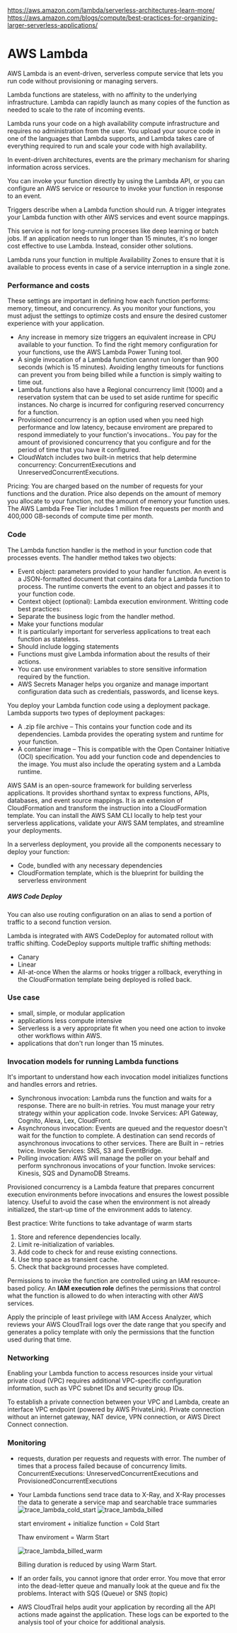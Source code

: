 https://aws.amazon.com/lambda/serverless-architectures-learn-more/
https://aws.amazon.com/blogs/compute/best-practices-for-organizing-larger-serverless-applications/

# AWS Lambda
AWS Lambda is an event-driven, serverless compute service that lets you run code without provisioning or managing servers.

Lambda functions are stateless, with no affinity to the underlying infrastructure. Lambda can rapidly launch as many copies of the function as needed to scale to the rate of incoming events.

Lambda runs your code on a high availability compute infrastructure and requires no administration from the user. 
You upload your source code in one of the languages that Lambda supports, and Lambda takes care of everything required to run and scale your code with high availability. 

In event-driven architectures, events are the primary mechanism for sharing information across services.

You can invoke your function directly by using the Lambda API, or you can configure an AWS service or resource to invoke your function in response to an event.

Triggers describe when a Lambda function should run. A trigger integrates your Lambda function with other AWS services and event source mappings.

This service is not for long-running proceses like deep learning or batch jobs. If an application needs to run longer than 15 minutes, it's no longer cost effective to use Lambda. Instead, consider other solutions.

Lambda runs your function in multiple Availability Zones to ensure that it is available to process events in case of a service interruption in a single zone. 

### Performance and costs
These settings are important in defining how each function performs: memory, timeout, and concurrency. As you monitor your functions, you must adjust the settings to optimize costs and ensure the desired customer experience with your application.
- Any increase in memory size triggers an equivalent increase in CPU available to your function. To find the right memory configuration for your functions, use the AWS Lambda Power Tuning tool.
- A single invocation of a Lambda function cannot run longer than 900 seconds (which is 15 minutes). Avoiding lengthy timeouts for functions can prevent you from being billed while a function is simply waiting to time out.
- Lambda functions also have a Regional concurrency limit (1000) and a reservation system that can be used to set aside runtime for specific instances. No charge is incurred for configuring reserved concurrency for a function. 
- Provisioned concurrency is an option used when you need high performance and low latency, because enviroment are prepared to respond immediately to your function's invocations.. You pay for the amount of provisioned concurrency that you configure and for the period of time that you have it configured. 
- CloudWatch includes two built-in metrics that help determine concurrency: ConcurrentExecutions and UnreservedConcurrentExecutions.

Pricing: You are charged based on the number of requests for your functions and the duration. Price also depends on the amount of memory you allocate to your function, not the amount of memory your function uses. The AWS Lambda Free Tier includes 1 million free requests per month and 400,000 GB-seconds of compute time per month.

### Code
The Lambda function handler is the method in your function code that processes events. The handler method takes two objects:
- Event object: parameters provided to your handler function. An event is a JSON-formatted document that contains data for a Lambda function to process. The runtime converts the event to an object and passes it to your function code. 
- Context object (optional): Lambda execution environment.
Writting code best practices:
- Separate the business logic from the handler method.
- Make your functions modular 
- It is particularly important for serverless applications to treat each function as stateless.
- Should include logging statements
- Functions must give Lambda information about the results of their actions.
- You can use environment variables to store sensitive information required by the function.
- AWS Secrets Manager helps you organize and manage important configuration data such as credentials, passwords, and license keys.

You deploy your Lambda function code using a deployment package. Lambda supports two types of deployment packages:
- A .zip file archive – This contains your function code and its dependencies. Lambda provides the operating system and runtime for your function.
- A container image – This is compatible with the Open Container Initiative (OCI) specification. You add your function code and dependencies to the image. You must also include the operating system and a Lambda runtime.

AWS SAM is an open-source framework for building serverless applications. It provides shorthand syntax to express functions, APIs, databases, and event source mappings. It is an extension of CloudFormation and transform the instruction into a CloudFormation template. You can install the AWS SAM CLI locally to help test your serverless applications, validate your AWS SAM templates, and streamline your deployments.

In a serverless deployment, you provide all the components necessary to deploy your function: 
- Code, bundled with any necessary dependencies
- CloudFormation template, which is the blueprint for building the serverless environment

##### AWS Code Deploy
You can also use routing configuration on an alias to send a portion of traffic to a second function version. 

Lambda is integrated with AWS CodeDeploy for automated rollout with traffic shifting. CodeDeploy supports multiple traffic shifting methods:
- Canary 
- Linear
- All-at-once
When the alarms or hooks trigger a rollback, everything in the CloudFormation template being deployed is rolled back. 

### Use case
- small, simple, or modular application
- applications less compute intensive
- Serverless is a very appropriate fit when you need one action to invoke other workflows within AWS.
- applications that don't run longer than 15 minutes.

### Invocation models for running Lambda functions
It's important to understand how each invocation model initializes functions and handles errors and retries. 

- Synchronous invocation: Lambda runs the function and waits for a response. There are no built-in retries. You must manage your retry strategy within your application code. Invoke Services: API Gateway, Cognito, Alexa, Lex, CloudFront.
- Asynchronous invocation: Events are queued and the requestor doesn't wait for the function to complete. A destination can send records of asynchronous invocations to other services. There are Built in – retries twice. Invoke Services: SNS, S3 and EventBridge.
- Polling invocation: AWS will manage the poller on your behalf and perform synchronous invocations of your function. Invoke services: Kinesis, SQS and DynamoDB Streams.

Provisioned concurrency is a Lambda feature that prepares concurrent execution environments before invocations and ensures the lowest possible latency. Useful to avoid the case when the environment is not already initialized, the start-up time of the environment adds to latency. 

Best practice: Write functions to take advantage of warm starts
1. Store and reference dependencies locally.
2. Limit re-initialization of variables.
3. Add code to check for and reuse existing connections.
4. Use tmp space as transient cache.
5. Check that background processes have completed.

Permissions to invoke the function are controlled using an IAM resource-based policy. An **IAM execution role** defines the permissions that control what the function is allowed to do when interacting with other AWS services. 

Apply the principle of least privilege with IAM Access Analyzer, which reviews your AWS CloudTrail logs over the date range that you specify and generates a policy template with only the permissions that the function used during that time.

### Networking
Enabling your Lambda function to access resources inside your virtual private cloud (VPC) requires additional VPC-specific configuration information, such as VPC subnet IDs and security group IDs.

To establish a private connection between your VPC and Lambda, create an interface VPC endpoint (powered by AWS PrivateLink). Private connection without an internet gateway, NAT device, VPN connection, or AWS Direct Connect connection. 

### Monitoring

- requests, duration per requests and requests with error. The number of times that a process failed because of concurrency limits. ConcurrentExecutions: UnreservedConcurrentExecutions and ProvisionedConcurrentExecutions 
- Your Lambda functions send trace data to X-Ray, and X-Ray processes the data to generate a service map and searchable trace summaries
    ![trace_lambda_cold_start](/img/trace_lambda_cold_start.png)
    ![trace_lambda_billed](/img/trace_lambda_billed.png)

    start enviroment + initialize function = Cold Start

    Thaw enviroment = Warm Start

    ![trace_lambda_billed_warm](/img/trace_lambda_billed_warm.png)

    Billing duration is reduced by using Warm Start. 

- If an order fails, you cannot ignore that order error. You move that error into the dead-letter queue and manually look at the queue and fix the problems. Interact with SQS (Queue) or SNS (topic)
- AWS CloudTrail helps audit your application by recording all the API actions made against the application. These logs can be exported to the analysis tool of your choice for additional analysis. 